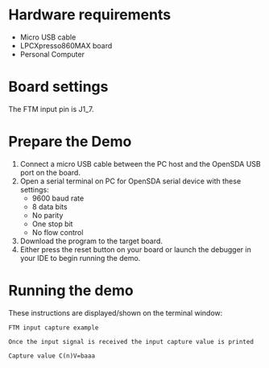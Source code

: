 Hardware requirements
=====================
- Micro USB cable
- LPCXpresso860MAX board
- Personal Computer

Board settings
==============
The FTM input pin is J1_7.

Prepare the Demo
================
1. Connect a micro USB cable between the PC host and the OpenSDA USB port on the board.
2. Open a serial terminal on PC for OpenSDA serial device with these settings:
   - 9600 baud rate
   - 8 data bits
   - No parity
   - One stop bit
   - No flow control
3. Download the program to the target board.
4. Either press the reset button on your board or launch the debugger in your IDE to begin running the demo.

Running the demo
================
These instructions are displayed/shown on the terminal window:
~~~~~~~~~~~~~~~~~~~~~~~
FTM input capture example

Once the input signal is received the input capture value is printed

Capture value C(n)V=baaa
~~~~~~~~~~~~~~~~~~~~~~~
